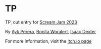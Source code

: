 # TP
TP, out entry for [Scream Jam 2023](https://itch.io/jam/scream-jam-2023)

By [Ayk Perera](https://github.com/ImAykie), [Bonita Woralert](https://github.com/BonitaWoralert), [Isaac Dexter](https://github.com/IsaacDexter)

For more information, visit the [itch.io page](https://bonitaworalert.itch.io/tp)
